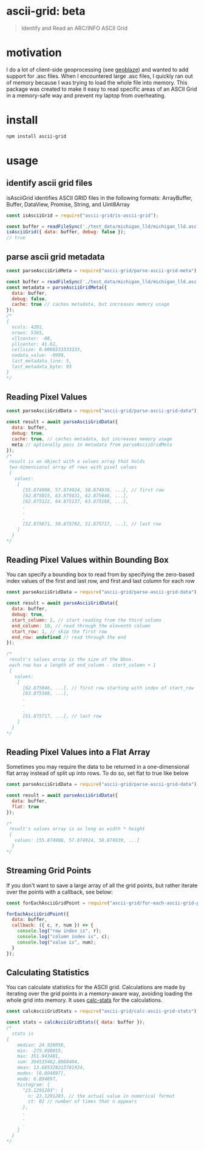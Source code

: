 # ascii-grid: beta
> Identify and Read an ARC/INFO ASCII Grid

# motivation
I do a lot of client-side geoprocessing (see [geoblaze](http://github.com/geotiff/geoblaze)) and wanted to add support for .asc files.
When I encountered large .asc files, I quickly ran out of memory because I was trying to load the whole file into memory.
This package was created to make it easy to read specific areas of an ASCII Grid in a memory-safe way and prevent my laptop from overheating.

# install
```bash
npm install ascii-grid
```

# usage
## identify ascii grid files
isAsciiGrid identifies ASCII GRID files in the following formats: ArrayBuffer, Buffer, DataView, Promise, String, and Uint8Array
```javascript
const isAsciiGrid = require("ascii-grid/is-ascii-grid");

const buffer = readFileSync('./test_data/michigan_lld/michigan_lld.asc');
isAsciiGrid({ data: buffer, debug: false });
// true
```

## parse ascii grid metadata
```javascript
const parseAsciiGridMeta = require("ascii-grid/parse-ascii-grid-meta");

const buffer = readFileSync('./test_data/michigan_lld/michigan_lld.asc');
const metadata = parseAsciiGridMeta({
  data: buffer,
  debug: false,
  cache: true // caches metadata, but increases memory usage
});
/*
{
  ncols: 4201,
  nrows: 5365,
  xllcenter: -88,
  yllcenter: 41.62,
  cellsize: 0.0008333333333,
  nodata_value: -9999,
  last_metadata_line: 5,
  last_metadata_byte: 95
}
*/
```

## Reading Pixel Values
```javascript
const parseAsciiGridData = require("ascii-grid/parse-ascii-grid-data");

const result = await parseAsciiGridData({
  data: buffer,
  debug: true,
  cache: true, // caches metadata, but increases memory usage
  meta // optionally pass in metadata from parseAsciiGridMeta
});
/*
 result is an object with a values array that holds
 two-dimensional array of rows with pixel values
 {
   values:
    [
      [55.874908, 57.874924, 58.874939, ...], // first row
      [62.875015, 63.875031, 62.875046, ...],
      [62.875122, 64.875137, 63.875168, ...],
      .
      .
      .
      [52.875671, 50.875702, 51.875717, ...], // last row
    ]
  }
*/
```

## Reading Pixel Values within Bounding Box
You can specify a bounding box to read from by specifying the zero-based index
values of the first and last row, and first and last column for each row
```javascript
const parseAsciiGridData = require("ascii-grid/parse-ascii-grid-data");

const result = await parseAsciiGridData({
  data: buffer,
  debug: true,
  start_column: 2, // start reading from the third column
  end_column: 10, // read through the eleventh column
  start_row: 1, // skip the first row
  end_row: undefined // read through the end
});

/*
 result's values array is the size of the bbox.
 each row has a length of end_column - start_column + 1
 {
   values:
    [
      [62.875046, ...], // first row starting with index of start_row
      [63.875168, ...],
      .
      .
      .
      [51.875717, ...], // last row
    ]
  }
*/
```

## Reading Pixel Values into a Flat Array
Sometimes you may require the data to be returned in a one-dimensional flat array
instead of split up into rows.  To do so, set flat to true like below
```javascript
const parseAsciiGridData = require("ascii-grid/parse-ascii-grid-data");

const result = await parseAsciiGridData({
  data: buffer,
  flat: true
});

/*
 result's values array is as long as width * height
 {
   values: [55.874908, 57.874924, 58.874939, ...]
  }
*/
```

## Streaming Grid Points
If you don't want to save a large array of all the grid points,
but rather iterate over the points with a callback, see below:
```javascript
const forEachAsciiGridPoint = require("ascii-grid/for-each-ascii-grid-point");

forEachAsciiGridPoint({
  data: buffer,
  callback: ({ c, r, num }) => {
    console.log("row index is", r);
    console.log("column index is", c);
    console.log("value is", num);
  }
});
```

## Calculating Statistics
You can calculate statistics for the ASCII grid.  Calculations are made by iterating
over the grid points in a memory-aware way, avoiding loading the whole grid into memory.
It uses [calc-stats](https://github.com/DanielJDufour/calc-stats) for the calculations.
```javascript
const calcAsciiGridStats = require("ascii-grid/calc-ascii-grid-stats");

const stats = calcAsciiGridStats({ data: buffer });
/*
  stats is
{
    median: 24.926056,
    min: -275.890015,
    max: 351.943481,
    sum: 304535462.0868404,
    mean: 13.685328213781924,
    modes: [6.894897],
    mode: 6.894897,
    histogram: {
      "23.1291283": {
        n: 23.1291283, // the actual value in numerical format
        ct: 82 // number of times that n appears
      },
      .
      .
      .
    }
  }
*/
```
